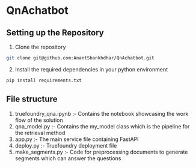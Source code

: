 # QnAchatbot

## Setting up the Repository
1. Clone the repository
```sh
git clone git@github.com:AnantShankhdhar/QnAchatbot.git
```
2. Install the required dependencies in your python environment
```sh
pip install requirements.txt
```

## File structure
1. truefoundry_qna.ipynb :- Contains the notebook showcasing the work flow of the solution
2. qna_model.py :- Contains the my_model class which is the pipeline for the retrieval method
3. app.py :- The main service file containing FastAPI 
4. deploy.py :- Truefoundry deployment file
5. make_segments.py :- Code for preprocessing documents to generate segments which can answer the questions
